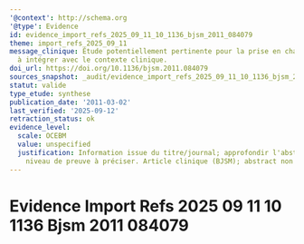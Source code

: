 ```yaml
---
'@context': http://schema.org
'@type': Evidence
id: evidence_import_refs_2025_09_11_10_1136_bjsm_2011_084079
theme: import_refs_2025_09_11
message_clinique: Étude potentiellement pertinente pour la prise en charge musculosquelettique;
  à intégrer avec le contexte clinique.
doi_url: https://doi.org/10.1136/bjsm.2011.084079
sources_snapshot: _audit/evidence_import_refs_2025_09_11_10_1136_bjsm_2011_084079.json
statut: valide
type_etude: synthese
publication_date: '2011-03-02'
last_verified: '2025-09-12'
retraction_status: ok
evidence_level:
  scale: OCEBM
  value: unspecified
  justification: Information issue du titre/journal; approfondir l'abstract pour précision;
    niveau de preuve à préciser. Article clinique (BJSM); abstract non trouvé (audit).
---
```

# Evidence Import Refs 2025 09 11 10 1136 Bjsm 2011 084079

